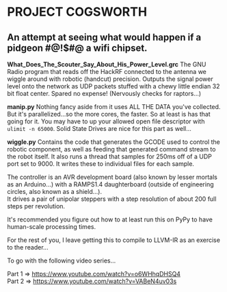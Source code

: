 # PROJECT COGSWORTH
## An attempt at seeing what would happen if a pidgeon #@!$#@ a wifi chipset.

**What_Does_The_Scouter_Say_About_His_Power_Level.grc** The GNU Radio program that reads off the HackRF connected to the antenna we wiggle around with robotic (handcut) precision. Outputs the signal power level onto the network as UDP packets stuffed with a chewy little endian 32 bit float center. Spared no expense! (Nervously checks for raptors...)  
  
**manip.py** Nothing fancy aside from it uses ALL THE DATA you've collected. But it's parallelized...so the more cores, the faster. So at least is has that going for it. You may have to up your allowed open file descriptor with `ulimit -n 65000`. Solid State Drives are nice for this part as well...  
  
**wiggle.py** Contains the code that generates the GCODE used to control the robotic component, as well as feeding that generated command stream to the robot itself. It also runs a thread that samples for 250ms off of a UDP port set to 9000. It writes these to individual files for each sample.  
  
The controller is an AVR development board (also known by lesser mortals as an Arduino...) with a RAMPS1.4 daughterboard (outside of engineering circles, also known as a shield...).  
It drives a pair of unipolar steppers with a step resolution of about 200 full steps per revolution.  
  
It's recommended you figure out how to at least run this on PyPy to have human-scale processing times.  
  
For the rest of you, I leave getting this to compile to LLVM-IR as an exercise to the reader...  
  
To go with the following video series...  
  
Part 1 => https://www.youtube.com/watch?v=o6WHhqDHSQ4  
Part 2 => https://www.youtube.com/watch?v=VABeN4uv03s  
